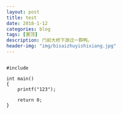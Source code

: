 ```yaml
---
layout: post
title: test
date: 2018-1-12
categories: blog
tags: [置顶]
description: 门前大桥下游过一群鸭。
header-img: "img/bisaizhuyishixiang.jpg"
---
```


<pre><code>
#include <cstdio>

int main()
{
    printf("123");
    
    return 0;
}
</code></pre>
